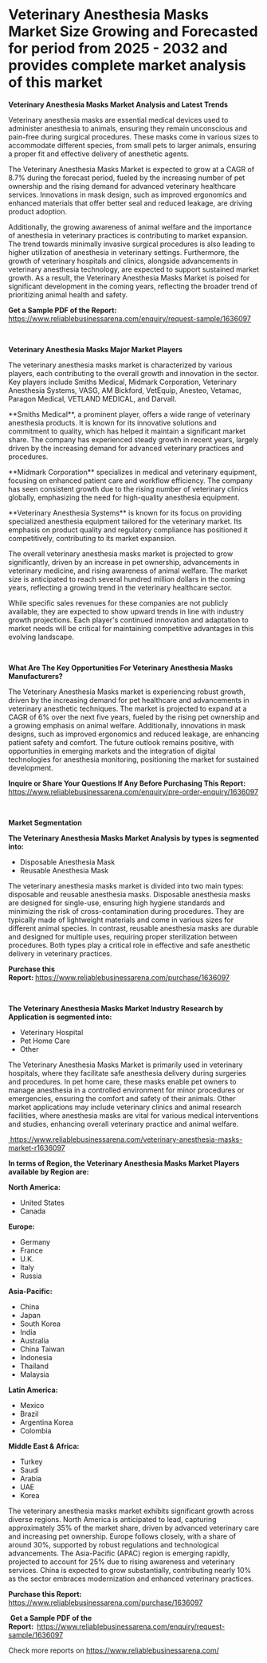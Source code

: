 <p><h1>Veterinary Anesthesia Masks Market Size Growing and Forecasted for period from 2025 - 2032 and provides complete market analysis of this market</h1></p><p><strong>Veterinary Anesthesia Masks Market Analysis and Latest Trends</strong></p>
<p><p>Veterinary anesthesia masks are essential medical devices used to administer anesthesia to animals, ensuring they remain unconscious and pain-free during surgical procedures. These masks come in various sizes to accommodate different species, from small pets to larger animals, ensuring a proper fit and effective delivery of anesthetic agents.</p><p>The Veterinary Anesthesia Masks Market is expected to grow at a CAGR of 8.7% during the forecast period, fueled by the increasing number of pet ownership and the rising demand for advanced veterinary healthcare services. Innovations in mask design, such as improved ergonomics and enhanced materials that offer better seal and reduced leakage, are driving product adoption. </p><p>Additionally, the growing awareness of animal welfare and the importance of anesthesia in veterinary practices is contributing to market expansion. The trend towards minimally invasive surgical procedures is also leading to higher utilization of anesthesia in veterinary settings. Furthermore, the growth of veterinary hospitals and clinics, alongside advancements in veterinary anesthesia technology, are expected to support sustained market growth. As a result, the Veterinary Anesthesia Masks Market is poised for significant development in the coming years, reflecting the broader trend of prioritizing animal health and safety.</p></p>
<p><strong>Get a Sample PDF of the Report:&nbsp;</strong> <a href="https://www.reliablebusinessarena.com/enquiry/request-sample/1636097?utm_campaign=3177&utm_medium=2&utm_source=Github&utm_content=ia&utm_term=23032025&utm_id=veterinary-anesthesia-masks">https://www.reliablebusinessarena.com/enquiry/request-sample/1636097</a></p>
<p>&nbsp;</p>
<p><strong>Veterinary Anesthesia Masks Major Market Players</strong></p>
<p><p>The veterinary anesthesia masks market is characterized by various players, each contributing to the overall growth and innovation in the sector. Key players include Smiths Medical, Midmark Corporation, Veterinary Anesthesia Systems, VASG, AM Bickford, VetEquip, Anesteo, Vetamac, Paragon Medical, VETLAND MEDICAL, and Darvall.</p><p>**Smiths Medical**, a prominent player, offers a wide range of veterinary anesthesia products. It is known for its innovative solutions and commitment to quality, which has helped it maintain a significant market share. The company has experienced steady growth in recent years, largely driven by the increasing demand for advanced veterinary practices and procedures.</p><p>**Midmark Corporation** specializes in medical and veterinary equipment, focusing on enhanced patient care and workflow efficiency. The company has seen consistent growth due to the rising number of veterinary clinics globally, emphasizing the need for high-quality anesthesia equipment.</p><p>**Veterinary Anesthesia Systems** is known for its focus on providing specialized anesthesia equipment tailored for the veterinary market. Its emphasis on product quality and regulatory compliance has positioned it competitively, contributing to its market expansion.</p><p>The overall veterinary anesthesia masks market is projected to grow significantly, driven by an increase in pet ownership, advancements in veterinary medicine, and rising awareness of animal welfare. The market size is anticipated to reach several hundred million dollars in the coming years, reflecting a growing trend in the veterinary healthcare sector.</p><p>While specific sales revenues for these companies are not publicly available, they are expected to show upward trends in line with industry growth projections. Each player's continued innovation and adaptation to market needs will be critical for maintaining competitive advantages in this evolving landscape.</p></p>
<p>&nbsp;</p>
<p><strong>What Are The Key Opportunities For Veterinary Anesthesia Masks Manufacturers?</strong></p>
<p><p>The Veterinary Anesthesia Masks market is experiencing robust growth, driven by the increasing demand for pet healthcare and advancements in veterinary anesthetic techniques. The market is projected to expand at a CAGR of 6% over the next five years, fueled by the rising pet ownership and a growing emphasis on animal welfare. Additionally, innovations in mask designs, such as improved ergonomics and reduced leakage, are enhancing patient safety and comfort. The future outlook remains positive, with opportunities in emerging markets and the integration of digital technologies for anesthesia monitoring, positioning the market for sustained development.</p></p>
<p><strong>Inquire or Share Your Questions If Any Before Purchasing This Report:</strong> <a href="https://www.reliablebusinessarena.com/enquiry/pre-order-enquiry/1636097?utm_campaign=3177&utm_medium=2&utm_source=Github&utm_content=ia&utm_term=23032025&utm_id=veterinary-anesthesia-masks">https://www.reliablebusinessarena.com/enquiry/pre-order-enquiry/1636097</a></p>
<p>&nbsp;</p>
<p><strong>Market Segmentation</strong></p>
<p><strong>The Veterinary Anesthesia Masks Market Analysis by types is segmented into:</strong></p>
<p><ul><li>Disposable Anesthesia Mask</li><li>Reusable Anesthesia Mask</li></ul></p>
<p><p>The veterinary anesthesia masks market is divided into two main types: disposable and reusable anesthesia masks. Disposable anesthesia masks are designed for single-use, ensuring high hygiene standards and minimizing the risk of cross-contamination during procedures. They are typically made of lightweight materials and come in various sizes for different animal species. In contrast, reusable anesthesia masks are durable and designed for multiple uses, requiring proper sterilization between procedures. Both types play a critical role in effective and safe anesthetic delivery in veterinary practices.</p></p>
<p><strong>Purchase this Report:&nbsp;</strong><a href="https://www.reliablebusinessarena.com/purchase/1636097?utm_campaign=3177&utm_medium=2&utm_source=Github&utm_content=ia&utm_term=23032025&utm_id=veterinary-anesthesia-masks">https://www.reliablebusinessarena.com/purchase/1636097</a></p>
<p>&nbsp;</p>
<p><strong>The Veterinary Anesthesia Masks Market Industry Research by Application is segmented into:</strong></p>
<p><ul><li>Veterinary Hospital</li><li>Pet Home Care</li><li>Other</li></ul></p>
<p><p>The Veterinary Anesthesia Masks Market is primarily used in veterinary hospitals, where they facilitate safe anesthesia delivery during surgeries and procedures. In pet home care, these masks enable pet owners to manage anesthesia in a controlled environment for minor procedures or emergencies, ensuring the comfort and safety of their animals. Other market applications may include veterinary clinics and animal research facilities, where anesthesia masks are vital for various medical interventions and studies, enhancing overall veterinary practice and animal welfare.</p></p>
<p><a href="https://www.reliablebusinessarena.com/veterinary-anesthesia-masks-market-r1636097?utm_campaign=3177&utm_medium=2&utm_source=Github&utm_content=ia&utm_term=23032025&utm_id=veterinary-anesthesia-masks">&nbsp;https://www.reliablebusinessarena.com/veterinary-anesthesia-masks-market-r1636097</a></p>
<p><strong>In terms of Region, the Veterinary Anesthesia Masks Market Players available by Region are:</strong></p>
<p>
    <p> <strong> North America: </strong>
        <ul>
            <li>United States</li>
            <li>Canada</li>
        </ul>
        </p> 
    <p> <strong> Europe: </strong>
        <ul>
            <li>Germany</li>
            <li>France</li>
            <li>U.K.</li>
            <li>Italy</li>
            <li>Russia</li>
        </ul>
        </p> 
    <p> <strong> Asia-Pacific: </strong>
        <ul>
            <li>China</li>
            <li>Japan</li>
            <li>South Korea</li>
            <li>India</li>
            <li>Australia</li>
            <li>China Taiwan</li>
            <li>Indonesia</li>
            <li>Thailand</li>
            <li>Malaysia</li>
        </ul>
        </p> 
    <p> <strong> Latin America: </strong>
        <ul>
            <li>Mexico</li>
            <li>Brazil</li>
            <li>Argentina Korea</li>
            <li>Colombia</li>
        </ul>
        </p> 
    <p> <strong> Middle East & Africa: </strong>
        <ul>
            <li>Turkey</li>
            <li>Saudi</li>
            <li>Arabia</li>
            <li>UAE</li>
            <li>Korea</li>
        </ul>
    </p>
    </p>
<p><p>The veterinary anesthesia masks market exhibits significant growth across diverse regions. North America is anticipated to lead, capturing approximately 35% of the market share, driven by advanced veterinary care and increasing pet ownership. Europe follows closely, with a share of around 30%, supported by robust regulations and technological advancements. The Asia-Pacific (APAC) region is emerging rapidly, projected to account for 25% due to rising awareness and veterinary services. China is expected to grow substantially, contributing nearly 10% as the sector embraces modernization and enhanced veterinary practices.</p></p>
<p><strong>Purchase this Report: </strong><a href="https://www.reliablebusinessarena.com/purchase/1636097?utm_campaign=3177&utm_medium=2&utm_source=Github&utm_content=ia&utm_term=23032025&utm_id=veterinary-anesthesia-masks">https://www.reliablebusinessarena.com/purchase/1636097</a></p>
<p>&nbsp;<strong>Get a Sample PDF of the Report:&nbsp;&nbsp;</strong><a href="https://www.reliablebusinessarena.com/enquiry/request-sample/1636097?utm_campaign=3177&utm_medium=2&utm_source=Github&utm_content=ia&utm_term=23032025&utm_id=veterinary-anesthesia-masks">https://www.reliablebusinessarena.com/enquiry/request-sample/1636097</a></p>
<p><strong></strong></p>
<p>Check more reports on <a href="https://www.reliablebusinessarena.com/?utm_campaign=3177&utm_medium=2&utm_source=Github&utm_content=ia&utm_term=23032025&utm_id=veterinary-anesthesia-masks">https://www.reliablebusinessarena.com/</a></p>